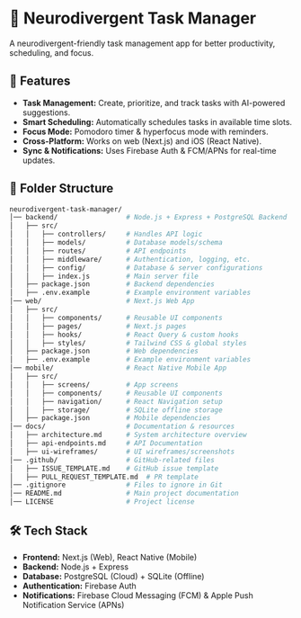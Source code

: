 # 🧠 Neurodivergent Task Manager

A neurodivergent-friendly task management app for better productivity, scheduling, and focus.

## 🚀 Features
- **Task Management:** Create, prioritize, and track tasks with AI-powered suggestions.
- **Smart Scheduling:** Automatically schedules tasks in available time slots.
- **Focus Mode:** Pomodoro timer & hyperfocus mode with reminders.
- **Cross-Platform:** Works on web (Next.js) and iOS (React Native).
- **Sync & Notifications:** Uses Firebase Auth & FCM/APNs for real-time updates.

## 📂 Folder Structure
```bash
neurodivergent-task-manager/
│── backend/                 # Node.js + Express + PostgreSQL Backend
│   ├── src/
│   │   ├── controllers/     # Handles API logic
│   │   ├── models/          # Database models/schema
│   │   ├── routes/          # API endpoints
│   │   ├── middleware/      # Authentication, logging, etc.
│   │   ├── config/          # Database & server configurations
│   │   ├── index.js         # Main server file
│   ├── package.json         # Backend dependencies
│   ├── .env.example         # Example environment variables
│── web/                     # Next.js Web App
│   ├── src/
│   │   ├── components/      # Reusable UI components
│   │   ├── pages/           # Next.js pages
│   │   ├── hooks/           # React Query & custom hooks
│   │   ├── styles/          # Tailwind CSS & global styles
│   ├── package.json         # Web dependencies
│   ├── .env.example         # Example environment variables
│── mobile/                  # React Native Mobile App
│   ├── src/
│   │   ├── screens/         # App screens
│   │   ├── components/      # Reusable UI components
│   │   ├── navigation/      # React Navigation setup
│   │   ├── storage/         # SQLite offline storage
│   ├── package.json         # Mobile dependencies
│── docs/                    # Documentation & resources
│   ├── architecture.md      # System architecture overview
│   ├── api-endpoints.md     # API Documentation
│   ├── ui-wireframes/       # UI wireframes/screenshots
│── .github/                 # GitHub-related files
│   ├── ISSUE_TEMPLATE.md    # GitHub issue template
│   ├── PULL_REQUEST_TEMPLATE.md  # PR template
│── .gitignore               # Files to ignore in Git
│── README.md                # Main project documentation
│── LICENSE                  # Project license
```
## 🛠️ Tech Stack
- **Frontend:** Next.js (Web), React Native (Mobile)
- **Backend:** Node.js + Express
- **Database:** PostgreSQL (Cloud) + SQLite (Offline)
- **Authentication:** Firebase Auth
- **Notifications:** Firebase Cloud Messaging (FCM) & Apple Push Notification Service (APNs)
